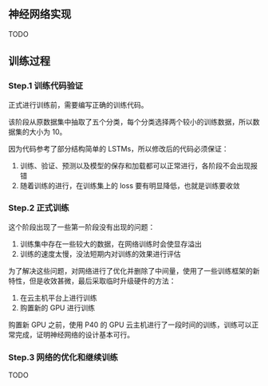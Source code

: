 ## 神经网络实现

TODO

## 训练过程

### Step.1 训练代码验证

正式进行训练前，需要编写正确的训练代码。

该阶段从原数据集中抽取了五个分类，每个分类选择两个较小的训练数据，所以数据集的大小为 10。

因为代码参考了部分结构简单的 LSTMs，所以修改后的代码必须保证：

1. 训练、验证、预测以及模型的保存和加载都可以正常进行，各阶段不会出现报错
2. 随着训练的进行，在训练集上的 loss 要有明显降低，也就是训练要收敛

### Step.2 正式训练

这个阶段出现了一些第一阶段没有出现的问题：

1. 训练集中存在一些较大的数据，在网络训练时会使显存溢出
2. 训练的速度太慢，没法短期内对训练的效果进行评估

为了解决这些问题，对网络进行了优化并删除了中间量，使用了一些训练框架的新特性，但是收效甚微，最后采取临时升级硬件的方法：

1. 在云主机平台上进行训练
2. 购置新的 GPU 进行训练

购置新 GPU 之前，使用 P40 的 GPU 云主机进行了一段时间的训练，训练可以正常完成，证明神经网络的设计基本可行。

### Step.3 网络的优化和继续训练

TODO
